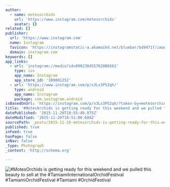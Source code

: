 ```yaml
---
author:
  - name: motesorchids
    url: 'https://www.instagram.com/motesorchids'
    avatar: {}
related: []
publisher:
  url: 'https://www.instagram.com'
  name: Instagram
  favicon: 'https://instagramstatic-a.akamaihd.net/bluebar/bd9471f/images/ico/favicon.ico'
  domain: instagram.com
keywords: []
app_links:
  - url: 'instagram://media?id=898238455762086561'
    type: ios
    app_name: Instagram
    app_store_id: '389801252'
  - url: 'https://www.instagram.com/p/x3Lx3PS2qh/'
    type: android
    app_name: Instagram
    package: com.instagram.android
isBasedOnUrl: 'https://instagram.com/p/x3Lx3PS2qh/?taken-by=motesorchids'
title: '#MotesOrchids is getting ready for this weekend and we pulled this beauty to sell at the #TamiamiInternationalOrchidFestival #TamiamiOrchidFestival #Tamiami #OrchidFestival'
datePublished: '2015-11-20T18:55:40.075Z'
dateModified: '2015-11-20T18:51:00.604Z'
sourcePath: _posts/2015-11-20-motesorchids-is-getting-ready-for-this-weekend-and-we-pulle.md
published: true
inFeed: true
hasPage: false
inNav: false
_type: Photograph
_context: 'http://schema.org'

---
```

![&num;MotesOrchids is getting ready for this weekend and we pulled this beauty to sell at the &num;TamiamiInternationalOrchidFestival &num;TamiamiOrchidFestival &num;Tamiami &num;OrchidFestival](https://scontent.cdninstagram.com/hphotos-xtp1/t51.2885-15/e15/10914121_1531336327149280_708203349_n.jpg)